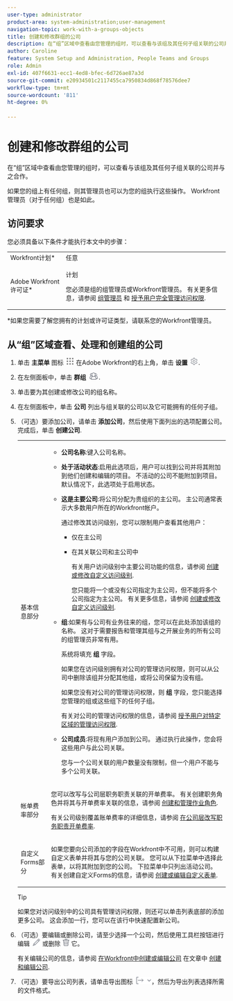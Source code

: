 ```yaml
---
user-type: administrator
product-area: system-administration;user-management
navigation-topic: work-with-a-groups-objects
title: 创建和修改群组的公司
description: 在“组”区域中查看由您管理的组时，可以查看与该组及其任何子组关联的公司并与之合作。
author: Caroline
feature: System Setup and Administration, People Teams and Groups
role: Admin
exl-id: 407f6631-ecc1-4ed8-bfec-6d726ae87a3d
source-git-commit: e20934501c2117455ca7950834d868f78576dee7
workflow-type: tm+mt
source-wordcount: '811'
ht-degree: 0%

---
```


# 创建和修改群组的公司

在“组”区域中查看由您管理的组时，可以查看与该组及其任何子组关联的公司并与之合作。

如果您的组上有任何组，则其管理员也可以为您的组执行这些操作。 Workfront管理员（对于任何组）也是如此。

## 访问要求

您必须具备以下条件才能执行本文中的步骤：

<table style="table-layout:auto"> 
 <col> 
 <col> 
 <tbody> 
  <tr> 
   <td role="rowheader">Workfront计划*</td> 
   <td>任意</td> 
  </tr> 
  <tr> 
   <td role="rowheader">Adobe Workfront许可证*</td> 
   <td> <p>计划 </p> <p>您必须是组的组管理员或Workfront管理员。 有关更多信息，请参阅 <a href="../../../administration-and-setup/manage-groups/group-roles/group-administrators.md" class="MCXref xref" data-mc-variable-override="">组管理员</a> 和 <a href="../../../administration-and-setup/add-users/configure-and-grant-access/grant-a-user-full-administrative-access.md" class="MCXref xref" data-mc-variable-override="">授予用户完全管理访问权限</a>.</p> </td> 
  </tr> 
 </tbody> 
</table>

&#42;如果您需要了解您拥有的计划或许可证类型，请联系您的Workfront管理员。

## 从“组”区域查看、处理和创建组的公司

1. 单击 **主菜单** 图标 ![](assets/main-menu-icon.png) 在Adobe Workfront的右上角，单击 **设置** ![](assets/gear-icon-settings.png).

1. 在左侧面板中，单击 **群组** ![](assets/groups-icon.png).

1. 单击要为其创建或修改公司的组名称。
1. 在左侧面板中，单击 **公司** 列出与组关联的公司以及它可能拥有的任何子组。
1. （可选）要添加公司，请单击 **添加公司**，然后使用下面列出的选项配置公司。 完成后，单击 **创建公司**.

   <table style="table-layout:auto"> 
    <col> 
    <col> 
    <tbody> 
     <tr> 
      <td role="rowheader">基本信息部分</td> 
      <td> 
       <ul> 
        <li> <p><b>公司名称</b>:键入公司名称。</p> </li> 
        <li> <p><b>处于活动状态</b>:启用此选项后，用户可以找到公司并将其附加到他们创建和编辑的项目。 不活动的公司不能附加到项目。 默认情况下，此选项处于启用状态。</p> </li> 
        <li> <p><b>这是主要公司</b>:将公司分配为贵组织的主公司。 主公司通常表示大多数用户所在的Workfront帐户。</p> <p>通过修改其访问级别，您可以限制用户查看其他用户：</p> 
         <ul> 
          <li>仅在主公司</li> 
          <li> <p>在其关联公司和主公司中</p> <p>有关用户访问级别中主要公司功能的信息，请参阅 <a href="../../../administration-and-setup/add-users/configure-and-grant-access/create-modify-access-levels.md" class="MCXref xref" data-mc-variable-override="">创建或修改自定义访问级别</a>.</p> <p>您只能将一个或没有公司指定为主公司，但不能将多个公司指定为主公司。 有关更多信息，请参阅 <a href="../../../administration-and-setup/add-users/configure-and-grant-access/create-modify-access-levels.md" class="MCXref xref" data-mc-variable-override="">创建或修改自定义访问级别</a>.</p> </li> 
         </ul> </li> 
        <li> <p><b>组</b>:如果有与公司有业务往来的组，您可以在此处添加该组的名称。 这对于需要报告和管理其组与之开展业务的所有公司的组管理员非常有用。</p> <p data-mc-conditions="SnippetConditions-wf-groups.groups">系统将填充 <strong>组</strong> 字段。</p> <p data-mc-conditions="SnippetConditions-wf-groups.groups">如果您在访问级别拥有对公司的管理访问权限，则可以从公司中删除该组并分配其他组，或将公司保留为没有组。</p> <p data-mc-conditions="SnippetConditions-wf-groups.groups">如果您没有对公司的管理访问权限，则 <strong>组</strong> 字段，您只能选择您管理的组或这些组下的任何子组。</p> <p data-mc-conditions="SnippetConditions-wf-groups.groups">有关对公司的管理访问权限的信息，请参阅 <a href="../../../administration-and-setup/add-users/configure-and-grant-access/grant-users-admin-access-certain-areas.md" class="MCXref xref" data-mc-variable-override="">授予用户对特定区域的管理访问权限</a>.</p> </li> 
        <li> <p><b>公司成员</b>:将现有用户添加到公司。 通过执行此操作，您会将这些用户与此公司关联。</p> <p>您与一个公司关联的用户数量没有限制，但一个用户不能与多个公司关联。</p> </li> 
       </ul> </td> 
     </tr> 
     <tr> 
      <td role="rowheader">帐单费率部分</td> 
      <td> <p>您可以改写与公司层职务职责关联的开单费率。 有关创建职务角色并将其与开单费率关联的信息，请参阅 <a href="../../../administration-and-setup/set-up-workfront/organizational-setup/create-manage-job-roles.md" class="MCXref xref" data-mc-variable-override="">创建和管理作业角色</a>.</p> <p>有关公司级别覆盖账单费率的详细信息，请参阅 <a href="../../../administration-and-setup/set-up-workfront/organizational-setup/override-job-role-billing-rates-company-level.md" class="MCXref xref" data-mc-variable-override="">在公司层改写职务职责开单费率</a>.</p> </td> 
     </tr> 
     <tr> 
      <td role="rowheader">自定义Forms部分</td> 
      <td> <p>如果您要向公司添加的字段在Workfront中不可用，则可以构建自定义表单并将其与您的公司关联。 您可以从下拉菜单中选择此表单，以将其附加到您的公司。 下拉菜单中只列出活动公司。 有关创建自定义Forms的信息，请参阅 <a href="../../../administration-and-setup/customize-workfront/create-manage-custom-forms/create-or-edit-a-custom-form.md" class="MCXref xref" data-mc-variable-override="">创建或编辑自定义表单</a>. </p> </td> 
     </tr> 
    </tbody> 
   </table>

   >[!TIP]
   >
   >如果您对访问级别中的公司具有管理访问权限，则还可以单击列表底部的添加更多公司。 这会添加一行，您可以在该行中快速配置新公司。

1. （可选）要编辑或删除公司，请至少选择一个公司，然后使用工具栏按钮进行编辑 ![](assets/edit-icon.png) 或删除 ![](assets/delete.png) 它。

   有关编辑公司的信息，请参阅 [在Workfront中创建或编辑公司](../../../administration-and-setup/set-up-workfront/organizational-setup/create-and-edit-companies.md#adding-a-company-to-workfront) 在文章中 [创建和编辑公司](../../../administration-and-setup/set-up-workfront/organizational-setup/create-and-edit-companies.md).

1. （可选）要导出公司列表，请单击导出图标 ![](assets/export.png)，然后为导出列表选择所需的文件格式。

